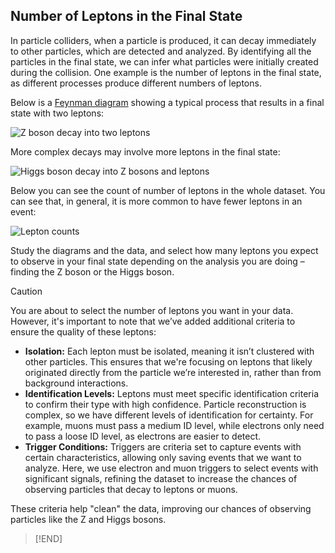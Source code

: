 ## Number of Leptons in the Final State
In particle colliders, when a particle is produced, it can decay immediately to other particles, which are detected and analyzed. By identifying all the particles in the final state, we can infer what particles were initially created during the collision. One example is the number of leptons in the final state, as different processes produce different numbers of leptons.

Below is a [Feynman diagram](https://cds.cern.ch/record/2791333/files/Feynman%20Diagrams%20-%20ATLAS%20Physics%20Cheat%20Sheet%20in%20Spanish%20%7C%20Diagramas%20de%20Feynman.pdf) showing a typical process that results in a final state with two leptons:

![Z boson decay into two leptons](images/Z_decay_{theme}.png)

More complex decays may involve more leptons in the final state:

![Higgs boson decay into Z bosons and leptons](images/higgs4l_decay_{theme}.png)

Below you can see the count of number of leptons in the whole dataset. You can see that, in general, it is more common to have fewer leptons in an event:

![Lepton counts](images/lepton_plot_{theme}_{lumi}.png)

Study the diagrams and the data, and select how many leptons you expect to observe in your final state depending on the analysis you are doing – finding the Z boson or the Higgs boson.

> [!CAUTION] 
You are about to select the number of leptons you want in your data. However, it's important to note that we’ve added additional criteria to ensure the quality of these leptons:
- **Isolation:** Each lepton must be isolated, meaning it isn’t clustered with other particles. This ensures that we're focusing on leptons that likely originated directly from the particle we’re interested in, rather than from background interactions.
- **Identification Levels:** Leptons must meet specific identification criteria to confirm their type with high confidence. Particle reconstruction is complex, so we have different levels of identification for certainty. For example, muons must pass a medium ID level, while electrons only need to pass a loose ID level, as electrons are easier to detect.
- **Trigger Conditions:** Triggers are criteria set to capture events with certain characteristics, allowing only saving events that we want to analyze. Here, we use electron and muon triggers to select events with significant signals, refining the dataset to increase the chances of observing particles that decay to leptons or muons.

These criteria help "clean" the data, improving our chances of observing particles like the Z and Higgs bosons.
> [!END]